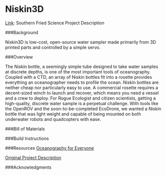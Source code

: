 Niskin3D
========

[Link](http://www.southernfriedscience.com/?p=18730): Southern Fried Science Project Description

###Background

Niskin3D is low-cost, open-source water sampler made primarily from 3D printed parts and controlled by a simple servo. 

###Overview

The Niskin bottle, a seemingly simple tube designed to take water samples at discrete depths, is one of the most important tools of oceanography. Coupled with a CTD, an array of Niskin bottles fit into a rosette provides everything an oceanographer needs to profile the ocean. Niskin bottles are neither cheap nor particularly easy to use. A commercial rosette requires a decent-sized winch to launch and recover, which means you need a vessel and a crew to deploy. For Rogue Ecologist and citizen scientists, getting a high-quality, discrete water sample is a perpetual challenge. With tools like the OpenROV and the soon-to-be-completed EcoDrone, we wanted a Niskin bottle that was light weight and capable of being mounted on both underwater robots and quadcopters with ease.

###Bill of Materials

###Build Instructions

###Resources
[Oceanography for Everyone](http://oceanographyforeveryone.com/)

[Original Project Description](http://www.southernfriedscience.com/?p=18730)

###Acknowledgments 
